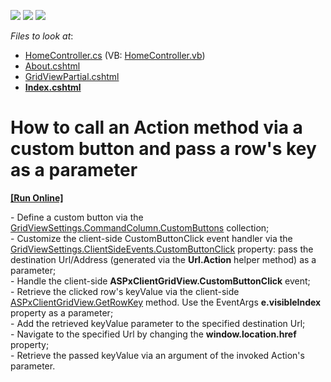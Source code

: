 <!-- default badges list -->
![](https://img.shields.io/endpoint?url=https://codecentral.devexpress.com/api/v1/VersionRange/128551267/13.1.5%2B)
[![](https://img.shields.io/badge/Open_in_DevExpress_Support_Center-FF7200?style=flat-square&logo=DevExpress&logoColor=white)](https://supportcenter.devexpress.com/ticket/details/E4827)
[![](https://img.shields.io/badge/📖_How_to_use_DevExpress_Examples-e9f6fc?style=flat-square)](https://docs.devexpress.com/GeneralInformation/403183)
<!-- default badges end -->
<!-- default file list -->
*Files to look at*:

* [HomeController.cs](./CS/Sample/Controllers/HomeController.cs) (VB: [HomeController.vb](./VB/Sample/Controllers/HomeController.vb))
* [About.cshtml](./CS/Sample/Views/Home/About.cshtml)
* [GridViewPartial.cshtml](./CS/Sample/Views/Home/GridViewPartial.cshtml)
* **[Index.cshtml](./CS/Sample/Views/Home/Index.cshtml)**
<!-- default file list end -->
# How to call an Action method via a custom button and pass a row's key as a parameter
<!-- run online -->
**[[Run Online]](https://codecentral.devexpress.com/128551267/)**
<!-- run online end -->


<p>- Define a custom button via the <a href="http://documentation.devexpress.com/#AspNet/DevExpressWebASPxGridViewGridViewCommandColumn_CustomButtonstopic"><u>GridViewSettings.CommandColumn.CustomButtons</u></a> collection;<br />
- Customize the client-side CustomButtonClick event handler via the <a href="http://documentation.devexpress.com/#AspNet/DevExpressWebASPxGridViewScriptsASPxClientGridView_CustomButtonClicktopic"><u>GridViewSettings.ClientSideEvents.CustomButtonClick</u></a> property: pass the destination Url/Address (generated via the <strong>Url.Action</strong> helper method) as a parameter;<br />
- Handle the client-side <strong>ASPxClientGridView.CustomButtonClick</strong> event;<br />
- Retrieve the clicked row's keyValue via the client-side <a href="http://documentation.devexpress.com/#AspNet/DevExpressWebASPxGridViewScriptsASPxClientGridView_GetRowKeytopic"><u>ASPxClientGridView.GetRowKey</u></a> method. Use the EventArgs <strong>e.visibleIndex</strong> property as a parameter;<br />
- Add the retrieved keyValue parameter to the specified destination Url;<br />
- Navigate to the specified Url by changing the <strong>window.location.href</strong> property;<br />
- Retrieve the passed keyValue via an argument of the invoked Action's parameter.</p>

<br/>


